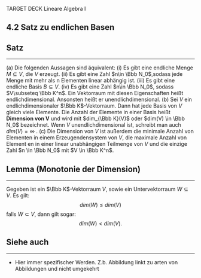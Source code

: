 TARGET DECK
Lineare Algebra I

4.2 Satz zu endlichen Basen
--
## Satz
***
(a) Die folgenden Aussagen sind äquivalent: 
	(i) Es gibt eine endliche Menge $M \subseteq V$, die $V$ erzeugt. 
	(ii) Es gibt eine Zahl $n\in \Bbb N_0$,sodass jede Menge mit mehr als n Elementen linear abhängig ist.
	(iii) Es gibt eine endliche Basis $B \subseteq V$. 
	(iv) Es gibt eine Zahl $n\in \Bbb N_0$, sodass $V\subseteq \Bbb K^n$. Ein Vektorraum mit diesen Eigenschaften heißt endlichdimensional. Ansonsten heißt er unendlichdimensional. 
(b) Sei $V$ ein endlichdimensionaler $\Bbb K$-Vektorraum. 
	Dann hat jede Basis von $V$ gleich viele Elemente. Die Anzahl der Elemente in einer Basis heißt **Dimension von V** und wird mit $dim_{\Bbb K}(V)$ oder $dim(V) \in \Bbb N_0$ bezeichnet. Wenn $V$ unendlichdimensional ist, schreibt man auch $dim(V) = \infty$ . 
(c) Die Dimension von $V$ ist außerdem die minimale Anzahl von Elementen in einem Erzeugendensystem von $V$, die maximale Anzahl von Element en in einer linear unabhängigen Teilmenge von $V$ und die einzige Zahl $n \in \Bbb N_0$ mit $V \in \Bbb K^n$.
## Lemma (Monotonie der Dimension)
***
Gegeben ist ein $\Bbb K$-Vektorraum $V$, sowie ein Untervektorraum $W \subseteq V$. Es gilt:
$$dim(W) \le dim(V)$$
falls $W \subset V$, dann gilt sogar:
$$dim(W) < dim(V).$$
## Siehe auch
***
* Hier immer spezifischer Werden. Z.b. Abbildung linkt zu arten von Abbildungen und nicht umgekehrt
<!--ID: 1709305048000-->
